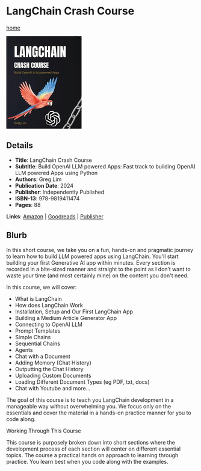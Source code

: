 # LangChain Crash Course

[home](../)

![Cover Image](langchain-crash-course.jpeg)

## Details

* **Title**: LangChain Crash Course
* **Subtitle**: Build OpenAI LLM powered Apps: Fast track to building OpenAI LLM powered Apps using Python
* **Authors**: Greg Lim
* **Publication Date**: 2024
* **Publisher**: Independently Published
* **ISBN-13**: 978-9819411474
* **Pages**: 88


**Links**: [Amazon](https://a.co/d/ibgu6jy) |
[Goodreads](https://www.goodreads.com/book/show/198671257-langchain-crash-course) |
[Publisher](https://greglim.gumroad.com/l/langchain)

## Blurb

In this short course, we take you on a fun, hands-on and pragmatic journey to learn how to build LLM powered apps using LangChain. You'll start building your first Generative AI app within minutes. Every section is recorded in a bite-sized manner and straight to the point as I don’t want to waste your time (and most certainly mine) on the content you don't need.

In this course, we will cover:

* What is LangChain
* How does LangChain Work
* Installation, Setup and Our First LangChain App
* Building a Medium Article Generator App
* Connecting to OpenAI LLM
* Prompt Templates
* Simple Chains
* Sequential Chains
* Agents
* Chat with a Document
* Adding Memory (Chat History)
* Outputting the Chat History
* Uploading Custom Documents
* Loading Different Document Types (eg PDF, txt, docs)
* Chat with Youtube and more...

The goal of this course is to teach you LangChain development in a manageable way without overwhelming you. We focus only on the essentials and cover the material in a hands-on practice manner for you to code along.

Working Through This Course

This course is purposely broken down into short sections where the development process of each section will center on different essential topics. The course a practical hands on approach to learning through practice. You learn best when you code along with the examples.
